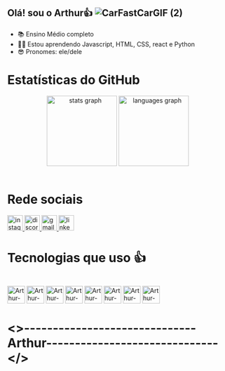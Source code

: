   ## Olá! sou o Arthur👍 ![CarFastCarGIF (2)](https://github.com/user-attachments/assets/7e4c51cf-f9d2-41bc-a8ab-963c64d2b181)


- 📚 Ensino Médio completo
- 🧑‍💻 Estou aprendendo Javascript, HTML, CSS, react e Python 
- 😎 Pronomes: ele/dele

# Estatísticas do GitHub
<div  align="center">
  
  <img alt="stats graph"  height="160px" src="https://github-readme-stats.vercel.app/api?username=Arthur18dev&show_icons=true&theme=github_dark&include_all_commits=true&count_private=true"/> 
  <img alt="languages graph" height="160px" src="https://github-readme-stats.vercel.app/api/top-langs/?username=Arthur18dev&layout=compact&card_width=320&langs_count=5&theme=github_dark"/>
</div>
<br/>

# Rede sociais
<div align="left">
  <a href="https://www.instagram.com/arthur_guicampos">
  <img src="https://img.shields.io/static/v1?message=Instagram&logo=instagram&label=&color=E4405F&logoColor=white&labelColor=&style=for-the-badge" height="35" alt="instagram logo"/>
  </a>
  
  <a href="https://discord.com/users/arthur.ti">
  <img src="https://img.shields.io/static/v1?message=Discord&logo=discord&label=&color=7289DA&logoColor=white&labelColor=&style=for-the-badge" height="35" alt="discord logo"/>
  </a>
  
  <a href="mailto: arthurguicampos@gmail.com">
  <img src="https://img.shields.io/static/v1?message=Gmail&logo=gmail&label=&color=D14836&logoColor=white&labelColor=&style=for-the-badge" height="35" alt="gmail logo"/>
  </a>
  
  <a href="https://www.linkedin.com/in/arthur-campos-tec/">
  <img src="https://img.shields.io/static/v1?message=LinkedIn&logo=linkedin&label=&color=0077B5&logoColor=white&labelColor=&style=for-the-badge" height="35" alt="linkedIn logo"/>
  </a>
</div>

# Tecnologias que uso 👍
<div style="display: inline_block"><br>
  <img align="center" alt="Arthur-Js" height="40" width="40" src="https://cdn.jsdelivr.net/gh/devicons/devicon/icons/javascript/javascript-original.svg">

<img align="center" alt="Arthur-Js" height="40" width="40" src="https://cdn.jsdelivr.net/gh/devicons/devicon/icons/html5/html5-original.svg">
    
<img align="center" alt="Arthur-Js" height="40" width="40" src="https://cdn.jsdelivr.net/gh/devicons/devicon/icons/css3/css3-original.svg">

<img align="center" alt="Arthur-Js" height="40" width="40" src="https://cdn.jsdelivr.net/gh/devicons/devicon@latest/icons/nodemon/nodemon-original.svg" />          

<img align="center" alt="Arthur-Js" height="40" width="40" src="https://cdn.jsdelivr.net/gh/devicons/devicon@latest/icons/nodejs/nodejs-original-wordmark.svg" />

<img align="center" alt="Arthur-Js" height="40" width="40" src="https://cdn.jsdelivr.net/gh/devicons/devicon@latest/icons/react/react-original.svg" />

<img align="center" alt="Arthur-Js" height="40" width="40" src="https://cdn.jsdelivr.net/gh/devicons/devicon@latest/icons/reactbootstrap/reactbootstrap-original.svg" />

<img align="center" alt="Arthur-Js" height="40" width="40" src="https://cdn.jsdelivr.net/gh/devicons/devicon@latest/icons/python/python-original.svg" />
</div>

# <>------------------------------Arthur------------------------------</>
